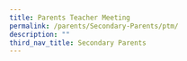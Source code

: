 ```yaml
---
title: Parents Teacher Meeting
permalink: /parents/Secondary-Parents/ptm/
description: ""
third_nav_title: Secondary Parents
---
```

